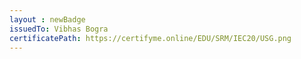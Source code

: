 ```yaml
--- 
layout : newBadge 
issuedTo: Vibhas Bogra 
certificatePath: https://certifyme.online/EDU/SRM/IEC20/USG.png
--- 
```

